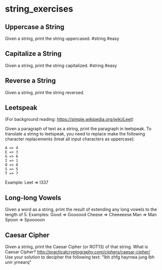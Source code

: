 # string_exercises

## Uppercase a String
Given a string, print the string uppercased. #string #easy
## Capitalize a String
Given a string, print the string capitalized. #string #easy
## Reverse a String
Given a string, print the string reversed.

## Leetspeak
 
(For background reading: https://simple.wikipedia.org/wiki/Leet)

Given a paragraph of text as a string, print the paragraph in leetspeak. To translate a string to leetspeak, you need to replace make the following character
replacements (treat all input characters as uppercase):

    A => 4
    E => 3
    G => 6
    I => 1
    O => 0
    S => 5
    T => 7

Example: Leet => l337

## Long-long Vowels
Given a word as a string, print the result of extending any long vowels to the length of 5. Examples:
    Good => Goooood
    Cheese => Cheeeeese
    Man => Man
    Spoon => Spooooon


## Caesar Cipher
Given a string, print the Caesar Cipher (or ROT13) of that string. What is Caesar Cipher? http://practicalcryptography.com/ciphers/caesar-cipher/ Use your solution to decipher the following text: "lbh zhfg hayrnea jung lbh unir yrnearq"